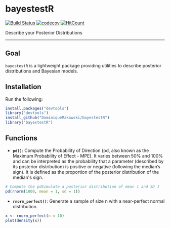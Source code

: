 # bayestestR

[![Build Status](https://travis-ci.org/DominiqueMakowski/bayestestR.svg?branch=master)](https://travis-ci.org/DominiqueMakowski/bayestestR)
[![codecov](https://codecov.io/gh/DominiqueMakowski/bayestestR/branch/master/graph/badge.svg)](https://codecov.io/gh/DominiqueMakowski/bayestestR)
[![HitCount](http://hits.dwyl.io/DominiqueMakowski/bayestestR.svg)](http://hits.dwyl.io/DominiqueMakowski/bayestestR)

Describe your Posterior Distributions


---


## Goal

`bayestestR` is a lightweight package providing utilities to describe posterior distributions and Bayesian models.


## Installation


Run the following:

```R
install.packages("devtools")
library("devtools")
install_github("DominiqueMakowski/bayestestR")
library("bayestestR")
```


## Functions

- **`pd()`**: Compute the Probability of Direction (pd, also known as the Maximum Probability of Effect - MPE). It varies between 50% and 100% and can be interpreted as the probability that a parameter (described by its posterior distribution) is positive or negative (following  the median’s sign). It is defined as the proportion of the posterior distribution of the median's sign.

```R
# Compute the pdSimulate a posterior distribution of mean 1 and SD 1
pd(rnorm(1000, mean = 1, sd = 1))
```

- **`rnorm_perfect()`**: Generate a sample of size n with a near-perfect normal distribution.

```R
x <- rnorm_perfect(n = 10)
plot(density(x))
```